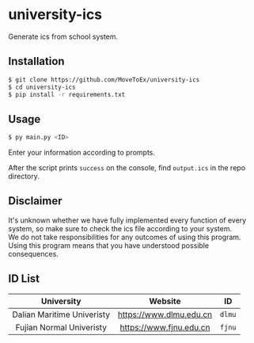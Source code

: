 # university-ics

Generate ics from school system.  

## Installation

```sh
$ git clone https://github.com/MoveToEx/university-ics
$ cd university-ics
$ pip install -r requirements.txt
```

## Usage

```sh
$ py main.py <ID>
```

Enter your information according to prompts.  

After the script prints `success` on the console, find `output.ics` in the repo directory.  

## Disclaimer

It's unknown whether we have fully implemented every function of every system, so make sure to check the ics file according to your system.  
We do not take responsibilities for any outcomes of using this program.  
Using this program means that you have understood possible consequences.

## ID List

| University | Website | ID |
| :-: | :-: | :-: |
| Dalian Maritime Univeristy | https://www.dlmu.edu.cn | `dlmu` |
| Fujian Normal Univeristy | https://www.fjnu.edu.cn | `fjnu` |